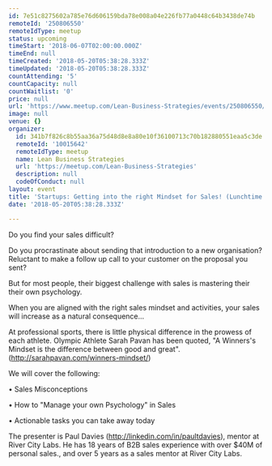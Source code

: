 ```yaml
---
id: 7e51c8275602a785e76d606159bda78e008a04e226fb77a0448c64b3438de74b
remoteId: '250806550'
remoteIdType: meetup
status: upcoming
timeStart: '2018-06-07T02:00:00.000Z'
timeEnd: null
timeCreated: '2018-05-20T05:38:28.333Z'
timeUpdated: '2018-05-20T05:38:28.333Z'
countAttending: '5'
countCapacity: null
countWaitlist: '0'
price: null
url: 'https://www.meetup.com/Lean-Business-Strategies/events/250806550/'
image: null
venue: {}
organizer:
  id: 341b7f826c8b55aa36a75d48d8e8a80e10f36100713c70b182880551eaa5c3de
  remoteId: '10015642'
  remoteIdType: meetup
  name: Lean Business Strategies
  url: 'https://meetup.com/Lean-Business-Strategies'
  description: null
  codeOfConduct: null
layout: event
title: 'Startups: Getting into the right Mindset for Sales! (Lunchtime Session)'
date: '2018-05-20T05:38:28.333Z'

---
```

<p>Do you find your sales difficult?</p> <p>Do you procrastinate about sending that introduction to a new organisation? Reluctant to make a follow up call to your customer on the proposal you sent?</p> <p>But for most people, their biggest challenge with sales is mastering their their own psychology.</p> <p>When you are aligned with the right sales mindset and activities, your sales will increase as a natural consequence...</p> <p>At professional sports, there is little physical difference in the prowess of each athlete. Olympic Athlete Sarah Pavan has been quoted, "A Winners's Mindset is the difference between good and great". (<a href="http://sarahpavan.com/winners-mindset/" class="linkified">http://sarahpavan.com/winners-mindset/</a>)</p> <p>We will cover the following:</p> <p>• Sales Misconceptions</p> <p>• How to "Manage your own Psychology" in Sales</p> <p>• Actionable tasks you can take away today</p> <p>The presenter is Paul Davies (<a href="http://linkedin.com/in/paultdavies" class="linkified">http://linkedin.com/in/paultdavies</a>), mentor at River City Labs. He has 18 years of B2B sales experience with over $40M of personal sales., and over 5 years as a sales mentor at River City Labs.</p>
